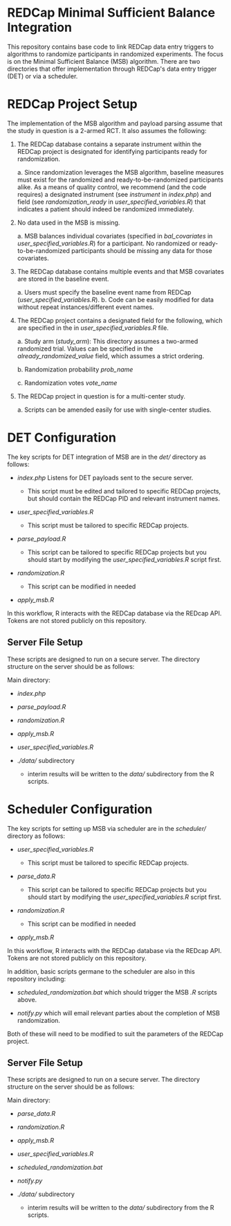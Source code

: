 # REDCap Minimal Sufficient Balance Integration

This repository contains base code to link REDCap data entry triggers to algorithms to randomize participants in randomized experiments. 
The focus is on the Minimal Sufficient Balance (MSB) algorithm. 
There are two directories that offer implementation through REDCap's data entry trigger (DET) or via a scheduler.


# REDCap Project Setup

The implementation of the MSB algorithm and payload parsing assume that the study in question is a 2-armed RCT. 
It also assumes the following:

1. The REDCap database contains a separate instrument within the REDCap project is designated for identifying participants ready for randomization.

     a. Since randomization leverages the MSB algorithm, baseline measures must exist for the randomized and ready-to-be-randomized participants alike. As a means of quality control, we recommend (and the code requires) a designated instrument (see _instrument_ in _index.php_) and field (see _randomization_ready_ in _user_specified_variables.R_) that indicates a patient should indeed be randomized immediately.

2. No data used in the MSB is missing. 

     a. MSB balances individual covariates (specified in _bal_covariates_ in _user_specified_variables.R_) for a participant. No randomized or ready-to-be-randomized participants should be missing any data for those covariates.
     
3. The REDCap database contains multiple events and that MSB covariates are stored in the baseline event.

     a. Users must specify the baseline event name from REDCap (_user_specified_variables.R_).
     b. Code can be easily modified for data without repeat instances/different event names.

4. The REDCap project contains a designated field for the following, which are specified in the in _user_specified_variables.R_ file.

     a. Study arm (_study_arm_): This directory assumes a two-armed randomized trial. Values can be specified in the _already_randomized_value_ field, which assumes a strict ordering. 
    
     b. Randomization probability _prob_name_
     
     c. Randomization votes _vote_name_ 

5. The REDCap project in question is for a multi-center study. 

     a. Scripts can be amended easily for use with single-center studies.
     
     
# DET Configuration

The key scripts for DET integration of MSB are in the _det/_ directory as follows:

- _index.php_ Listens for DET payloads sent to the secure server. 

     - This script must be edited and tailored to specific REDCap projects, but should contain the REDCap PID and relevant instrument names.
     
- _user_specified_variables.R_

     - This script must be tailored to specific REDCap projects. 
     
- _parse_payload.R_

     - This script can be tailored to specific REDCap projects but you should start by modifying the _user_specified_variables.R_ script first. 

- _randomization.R_

     - This script can be modified in needed 

- _apply_msb.R_

In this workflow, R interacts with the REDCap database via the REDcap API. Tokens are not stored publicly on this repository.


## Server File Setup

These scripts are designed to run on a secure server. 
The directory structure on the server should be as follows:

Main directory: 

- _index.php_
- _parse_payload.R_
- _randomization.R_
- _apply_msb.R_
- _user_specified_variables.R_
- _./data/_ subdirectory

     - interim results will be written to the _data/_ subdirectory from the R scripts.
     
     
     
# Scheduler Configuration

The key scripts for setting up MSB via scheduler are in the _scheduler/_ directory as follows:

     
- _user_specified_variables.R_

     - This script must be tailored to specific REDCap projects. 
     
- _parse_data.R_

     - This script can be tailored to specific REDCap projects but you should start by modifying the _user_specified_variables.R_ script first. 

- _randomization.R_

     - This script can be modified in needed 

- _apply_msb.R_

In this workflow, R interacts with the REDCap database via the REDcap API. Tokens are not stored publicly on this repository.

In addition, basic scripts germane to the scheduler are also in this repository including:

- _scheduled_randomization.bat_ which should trigger the MSB _.R_ scripts above.

- _notify.py_ which will email relevant parties about the completion of MSB randomization.

Both of these will need to be modified to suit the parameters of the REDCap project.



## Server File Setup

These scripts are designed to run on a secure server. 
The directory structure on the server should be as follows:

Main directory: 

- _parse_data.R_
- _randomization.R_
- _apply_msb.R_
- _user_specified_variables.R_
- _scheduled_randomization.bat_
- _notify.py_
- _./data/_ subdirectory

     - interim results will be written to the _data/_ subdirectory from the R scripts.
